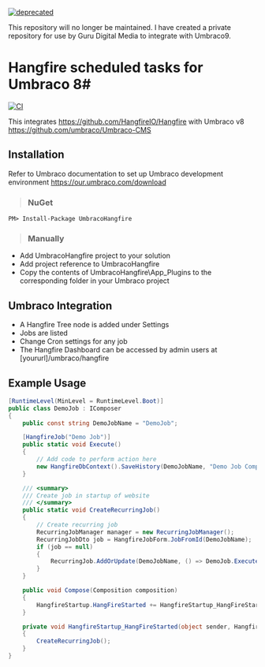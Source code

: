 
[![deprecated](http://badges.github.io/stability-badges/dist/deprecated.svg)](http://github.com/badges/stability-badges)

This repository will no longer be maintained. I have created a private repository for use by Guru Digital Media to integrate with Umbraco9.

# Hangfire scheduled tasks for Umbraco 8#
[![CI](https://github.com/guru-digital/umbraco-hangfire/actions/workflows/NetFxCI.yml/badge.svg)](https://github.com/guru-digital/umbraco-hangfire/actions/workflows/NetFxCI.yml)


This integrates https://github.com/HangfireIO/Hangfire with Umbraco v8 https://github.com/umbraco/Umbraco-CMS

## Installation ##
Refer to Umbraco documentation to set up Umbraco development environment https://our.umbraco.com/download
>### NuGet ###
```
PM> Install-Package UmbracoHangfire
```
>### Manually ###
* Add UmbracoHangfire project to your solution
* Add project reference to UmbracoHangfire
* Copy the contents of UmbracoHangfire\App_Plugins to the corresponding folder in your Umbraco project

## Umbraco Integration ##

* A Hangfire Tree node is added under Settings
 * Jobs are listed
 * Change Cron settings for any job
* The Hangfire Dashboard can be accessed by admin users at [yoururl]/umbraco/hangfire

## Example Usage ##

```csharp
[RuntimeLevel(MinLevel = RuntimeLevel.Boot)]
public class DemoJob : IComposer
{
	public const string DemoJobName = "DemoJob";

	[HangfireJob("Demo Job")]
	public static void Execute()
	{
		// Add code to perform action here
		new HangfireDbContext().SaveHistory(DemoJobName, "Demo Job Completed Successfully", DateTime.Now);
	}

	/// <summary>
	/// Create job in startup of website
	/// </summary>
	public static void CreateRecurringJob()
	{
		// Create recurring job
		RecurringJobManager manager = new RecurringJobManager();
		RecurringJobDto job = HangfireJobForm.JobFromId(DemoJobName);
		if (job == null)
		{
			RecurringJob.AddOrUpdate(DemoJobName, () => DemoJob.Execute(), "0 0 * * *", TimeZoneInfo.Local);
		}
	}

	public void Compose(Composition composition)
	{
		HangfireStartup.HangFireStarted += HangfireStartup_HangFireStarted;
	}

	private void HangfireStartup_HangFireStarted(object sender, HangfireStartedArgs e)
	{
		CreateRecurringJob();
	}
}
```
